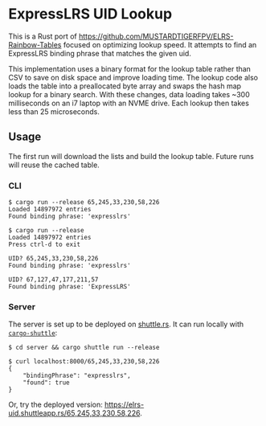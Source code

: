 # ExpressLRS UID Lookup

This is a Rust port of https://github.com/MUSTARDTIGERFPV/ELRS-Rainbow-Tables
focused on optimizing lookup speed. It attempts to find an ExpressLRS binding
phrase that matches the given uid.

This implementation uses a binary format for the lookup table rather than CSV
to save on disk space and improve loading time. The lookup code also loads the
table into a preallocated byte array and swaps the hash map lookup for a binary
search. With these changes, data loading takes ~300 milliseconds on an i7 laptop
with an NVME drive. Each lookup then takes less than 25 microseconds.

## Usage

The first run will download the lists and build the lookup table. Future runs
will reuse the cached table.

### CLI

```shell
$ cargo run --release 65,245,33,230,58,226
Loaded 14897972 entries
Found binding phrase: 'expresslrs'

$ cargo run --release
Loaded 14897972 entries
Press ctrl-d to exit

UID? 65,245,33,230,58,226
Found binding phrase: 'expresslrs'

UID? 67,127,47,177,211,57
Found binding phrase: 'ExpressLRS'
 ```

### Server

The server is set up to be deployed on [shuttle.rs](https://shuttle.rs/). It can
run locally with [`cargo-shuttle`](https://crates.io/crates/cargo-shuttle):

```shell
$ cd server && cargo shuttle run --release

$ curl localhost:8000/65,245,33,230,58,226
{
    "bindingPhrase": "expresslrs",
    "found": true
}
```

Or, try the deployed version: <https://elrs-uid.shuttleapp.rs/65,245,33,230,58,226>.
